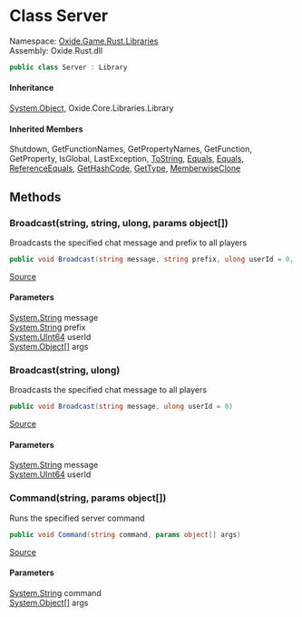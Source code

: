 # Class Server
Namespace: [Oxide.Game.Rust.Libraries](Oxide.Game.Rust.Libraries.md)  
Assembly: Oxide.Rust.dll  
```csharp
public class Server : Library
```  
#### 


#### Inheritance
[System.Object](https://learn.microsoft.com/en-us/dotnet/api/system.object?view=net-7.0), Oxide.Core.Libraries.Library  
#### Inherited Members
Shutdown, GetFunctionNames, GetPropertyNames, GetFunction, GetProperty, IsGlobal, LastException, [ToString](https://learn.microsoft.com/en-us/dotnet/api/system.object.tostring?view=net-7.0), [Equals](https://learn.microsoft.com/en-us/dotnet/api/system.object.equals?view=net-7.0), [Equals](https://learn.microsoft.com/en-us/dotnet/api/system.object.equals?view=net-7.0), [ReferenceEquals](https://learn.microsoft.com/en-us/dotnet/api/system.object.referenceequals?view=net-7.0), [GetHashCode](https://learn.microsoft.com/en-us/dotnet/api/system.object.gethashcode?view=net-7.0), [GetType](https://learn.microsoft.com/en-us/dotnet/api/system.object.gettype?view=net-7.0), [MemberwiseClone](https://learn.microsoft.com/en-us/dotnet/api/system.object.memberwiseclone?view=net-7.0)  

## Methods 
### Broadcast(string, string, ulong, params object[])  
Broadcasts the specified chat message and prefix to all players  
```csharp
public void Broadcast(string message, string prefix, ulong userId = 0, params object[] args)
```  
[Source](https://github.com/OxideMod/Oxide.Rust/tree/develop/src/Libraries/Server.cs#L16)  
  
#### Parameters  
[System.String](https://learn.microsoft.com/en-us/dotnet/api/system.string?view=net-7.0) message   
[System.String](https://learn.microsoft.com/en-us/dotnet/api/system.string?view=net-7.0) prefix   
[System.UInt64](https://learn.microsoft.com/en-us/dotnet/api/system.uint64?view=net-7.0) userId   
[System.Object[]](https://learn.microsoft.com/en-us/dotnet/api/system.object[]?view=net-7.0) args 
### Broadcast(string, ulong)  
Broadcasts the specified chat message to all players  
```csharp
public void Broadcast(string message, ulong userId = 0)
```  
[Source](https://github.com/OxideMod/Oxide.Rust/tree/develop/src/Libraries/Server.cs#L31)  
  
#### Parameters  
[System.String](https://learn.microsoft.com/en-us/dotnet/api/system.string?view=net-7.0) message   
[System.UInt64](https://learn.microsoft.com/en-us/dotnet/api/system.uint64?view=net-7.0) userId 
### Command(string, params object[])  
Runs the specified server command  
```csharp
public void Command(string command, params object[] args)
```  
[Source](https://github.com/OxideMod/Oxide.Rust/tree/develop/src/Libraries/Server.cs#L38)  
  
#### Parameters  
[System.String](https://learn.microsoft.com/en-us/dotnet/api/system.string?view=net-7.0) command   
[System.Object[]](https://learn.microsoft.com/en-us/dotnet/api/system.object[]?view=net-7.0) args 